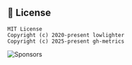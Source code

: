 ## 📜 License

```
MIT License
Copyright (c) 2020-present lowlighter
Copyright (c) 2025-present gh-metrics
```

![Sponsors](https://github.com/gh-metrics/metrics/blob/examples/metrics.sponsors.svg)